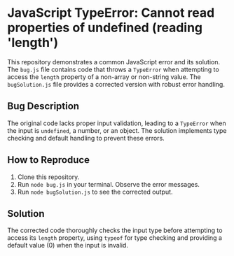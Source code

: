 # JavaScript TypeError: Cannot read properties of undefined (reading 'length')

This repository demonstrates a common JavaScript error and its solution. The `bug.js` file contains code that throws a `TypeError` when attempting to access the `length` property of a non-array or non-string value. The `bugSolution.js` file provides a corrected version with robust error handling.

## Bug Description
The original code lacks proper input validation, leading to a `TypeError` when the input is `undefined`, a number, or an object.  The solution implements type checking and default handling to prevent these errors.

## How to Reproduce
1. Clone this repository.
2. Run `node bug.js` in your terminal. Observe the error messages.
3. Run `node bugSolution.js` to see the corrected output.

## Solution
The corrected code thoroughly checks the input type before attempting to access its `length` property, using `typeof` for type checking and providing a default value (0) when the input is invalid. 